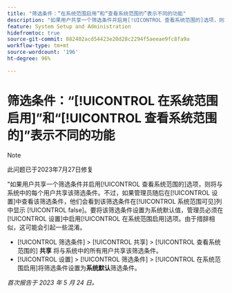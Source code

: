 ```yaml
---
title: "筛选条件：“在系统范围启用”和“查看系统范围的”表示不同的功能"
description: "如果用户共享一个筛选条件并启用[!UICONTROL 查看系统范围的]选项，则将与系统中的每个用户共享该筛选条件。不过，如果管理员随后在[!UICONTROL 设置]中查看该筛选条件，他们会看到该筛选条件在[!UICONTROL 系统范围可见]列中显示 [!UICONTROL false]。要将该筛选条件设置为系统默认值，管理员必须在“设置”中启用[!UICONTROL 在系统范围启用]选项。由于措辞相似，这可能会引起一些混淆。"
feature: System Setup and Administration
hidefromtoc: true
source-git-commit: 882402acd54423e20d28c2294f5aeeae9fc8fa9a
workflow-type: tm+mt
source-wordcount: '196'
ht-degree: 96%

---
```



# 筛选条件：“[!UICONTROL 在系统范围启用]”和“[!UICONTROL 查看系统范围的]”表示不同的功能

>[!NOTE]
>
>此问题已于2023年7月27日修复

&quot;如果用户共享一个筛选条件并启用[!UICONTROL 查看系统范围的]选项，则将与系统中的每个用户共享该筛选条件。不过，如果管理员随后在[!UICONTROL 设置]中查看该筛选条件，他们会看到该筛选条件在[!UICONTROL 系统范围可见]列中显示 [!UICONTROL false]。要将该筛选条件设置为系统默认值，管理员必须在[!UICONTROL 设置]中启用[!UICONTROL 在系统范围启用]选项。由于措辞相似，这可能会引起一些混淆。

* [!UICONTROL 筛选条件] > [!UICONTROL 共享] > [!UICONTROL 查看系统范围的] **共享** 将与系统中的所有用户共享该筛选条件。
* [!UICONTROL 设置] > [!UICONTROL 筛选条件] > [!UICONTROL 在系统范围启用]将筛选条件设置为&#x200B;**系统默认**&#x200B;筛选条件。

_首次报告于 2023 年 5 月 24 日。_

